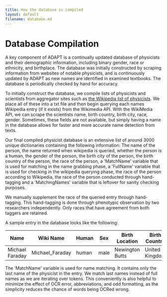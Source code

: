 ```yaml
---
title: How the database is compiled
layout: default
filename: database.md
--- 
```

# Database Compilation

A key component of ADAPT is a continually
updated database of physicists and their demographic information, including binary gender, race or ethnicity, and birthplace. The database was initially constructed by
scraping information from websites of notable physicists, and is continuously updated by ADAPT as new names are identified in examined textbooks. The database is periodically checked by hand for accuracy. 

To initially construct the database, we compile lists of physicists and scientists from aggregator sites such as [the Wikipedia list of physicists](https://en.wikipedia.org/wiki/List_of_physicists). We place all of these into a txt file and then begin querying each names Wikipedia entry (if it exists) from the Wikimedia API. With the WikiMedia API, we can scrape the scientists name, birth country, birth city, race, gender. Sometimes, these fields are not available, but simply having a name in the database allows for faster and more accurate name detection from texts.

Our final compiled physicist database is an extensive list of around 3000 unique dictionaries containing the following information: The name of the person, the name returned when wikipedia is queried, whether the person is a human, the gender of the person, the birth city of the person, the birth country of the person, the race of the person, a 'MatchName' variable that is used for matching in the name grabbing phase, a 'FullName' variable that is used for checking in the wikipedia querying phase, the race of the person according to Wikipedia, the race of the person conducted through hand-tagging and a 'MatchingNames' variable that is leftover for sanity checking purposes. 

We manually supplement the race of the queried entry through hand-tagging. This hand-tagging is done through phenotypic observation by two researchers independently. Only races that have agreement from both taggers are retained.

A sample entry in the database looks like the following:

| Name            | Wiki Name       | Human | Sex  | Birth Location  | Birth Country  | Race      | MatchName | FullName        | Wiki Race  | Matching Names |
|-----------------|-----------------|-------|------|-----------------|----------------|-----------|-----------|-----------------|------------|----------------|
| Michael Faraday | Michael_Faraday | human | male | Newington Butts | United Kingdom | caucasian | FARADAY   | MICHAEL FARADAY |            |                |


The 'MatchName' variable is used for name matching. It contains only the last name of the physicist in the entry. We match last names instead of full names as we are iterating over tokens. This conveniently is also helpful to minimize the effect of OCR error, abbreviations, and odd formatting, as the simplicity reduces the chance of words being OCRed wrong.